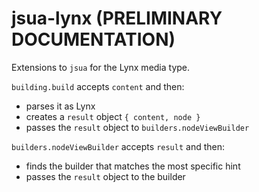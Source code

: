 # jsua-lynx (PRELIMINARY DOCUMENTATION)
Extensions to `jsua` for the Lynx media type.

`building.build` accepts `content` and then:
  * parses it as Lynx
  * creates a `result` object `{ content, node }`
  * passes the `result` object to `builders.nodeViewBuilder`

`builders.nodeViewBuilder` accepts `result` and then:
  * finds the builder that matches the most specific hint
  * passes the `result` object to the builder
